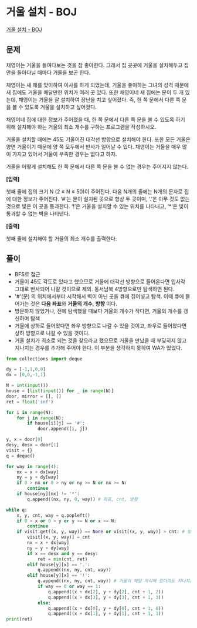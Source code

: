 # 거울 설치 - BOJ

[거울 설치 - BOJ](https://www.acmicpc.net/problem/2151)

## 문제

채영이는 거울을 들여다보는 것을 참 좋아한다. 그래서 집 곳곳에 거울을 설치해두고 집 안을 돌아다닐 때마다 거울을 보곤 한다.

채영이는 새 해를 맞이하여 이사를 하게 되었는데, 거울을 좋아하는 그녀의 성격 때문에 새 집에도 거울을 매달만한 위치가 여러 곳 있다. 또한 채영이네 새 집에는 문이 두 개 있는데, 채영이는 거울을 잘 설치하여 장난을 치고 싶어졌다. 즉, 한 쪽 문에서 다른 쪽 문을 볼 수 있도록 거울을 설치하고 싶어졌다.

채영이네 집에 대한 정보가 주어졌을 때, 한 쪽 문에서 다른 쪽 문을 볼 수 있도록 하기 위해 설치해야 하는 거울의 최소 개수를 구하는 프로그램을 작성하시오.

거울을 설치할 때에는 45도 기울어진 대각선 방향으로 설치해야 한다. 또한 모든 거울은 양면 거울이기 때문에 양 쪽 모두에서 반사가 일어날 수 있다. 채영이는 거울을 매우 많이 가지고 있어서 거울이 부족한 경우는 없다고 하자.

거울을 어떻게 설치해도 한 쪽 문에서 다른 쪽 문을 볼 수 없는 경우는 주어지지 않는다.

**[입력]**

첫째 줄에 집의 크기 N (2 ≤ N ≤ 50)이 주어진다. 다음 N개의 줄에는 N개의 문자로 집에 대한 정보가 주어진다. ‘#’는 문이 설치된 곳으로 항상 두 곳이며, ‘.’은 아무 것도 없는 것으로 빛은 이 곳을 통과한다. ‘!’은 거울을 설치할 수 있는 위치를 나타내고, ‘\*’은 빛이 통과할 수 없는 벽을 나타낸다.

**[출력]**

첫째 줄에 설치해야 할 거울의 최소 개수를 출력한다.

## 풀이

- BFS로 접근
- 거울이 45도 각도로 있다고 했으므로 거울에 대각선 방향으로 들어온다면 입사각 그대로 반사되어 나갈 것이므로 제외. 동서남북 4방향으로만 탐색하면 된다.
- '#'(문) 의 위치에서부터 시작해서 벽이 아닌 곳을 큐에 집어넣고 탐색. 이때 큐에 들어가는 것은 **다음 좌표**와 **거울의 개수**, **방향** 이다.
- 방문하지 않았거나, 전에 탐색했을 때보다 거울의 개수가 작다면, 거울의 개수를 갱신하며 탐색
- 거울에 상하로 들어왔다면 좌우 방향으로 나갈 수 있을 것이고, 좌우로 들어왔다면 상하 방향으로 나갈 수 있을 것이다.
- 거울 설치가 최소로 되는 것을 찾으라고 했으므로 거울을 만났을 때 부딪히지 않고 지나치는 경우를 추가해 주어야 한다. 이 부분을 생각하지 못하여 WA가 떴었다.

```py
from collections import deque

dy = [-1,1,0,0]
dx = [0,0,-1,1]

N = int(input())
house = [list(input()) for _ in range(N)]
door, mirror = [], []
ret = float('inf')

for i in range(N):
    for j in range(N):
        if house[i][j] == '#':
            door.append([i, j])

y, x = door[0]
desy, desx = door[1]
visit = {}
q = deque()

for way in range(4):
    nx = x + dx[way]
    ny = y + dy[way]
    if 0 > nx or 0 > ny or ny >= N or nx >= N:
        continue
    if house[ny][nx] != '*':
        q.append((nx, ny, 0, way)) # 좌표, cnt, 방향

while q:
    x, y, cnt, way = q.popleft()
    if 0 > x or 0 > y or y >= N or x >= N:
        continue
    if visit.get((x, y, way)) == None or visit[(x, y, way)] > cnt: # 방문하지 않았거나, 탐색했던 것보다 거울 개수가 작다면 갱신
        visit[(x, y, way)] = cnt
        nx = x + dx[way]
        ny = y + dy[way]
        if x == desx and y == desy:
            ret = min(cnt, ret)
        elif house[y][x] == '.':
            q.append((nx, ny, cnt, way))
        elif house[y][x] == '!':
            q.append((nx, ny, cnt, way)) # 거울이 해당 자리에 있더라도 지나치는 경우
            if way == 0 or way == 1:
                q.append((x + dx[2], y + dy[2], cnt + 1, 2))
                q.append((x + dx[3], y + dy[3], cnt + 1, 3))
            else:
                q.append((x + dx[0], y + dy[0], cnt + 1, 0))
                q.append((x + dx[1], y + dy[1], cnt + 1, 1))
print(ret)
```
